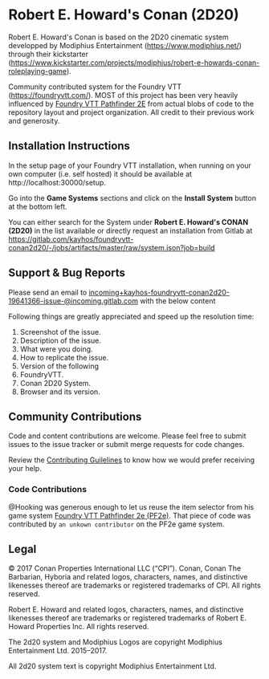 # Robert E. Howard's Conan (2D20)

Robert E. Howard's Conan is based on the 2D20 cinematic system developped by Modiphius Entertainment (https://www.modiphius.net/) through their kickstarter (https://www.kickstarter.com/projects/modiphius/robert-e-howards-conan-roleplaying-game).

Community contributed system for the Foundry VTT (https://foundryvtt.com/). MOST of this project has been very heavily influenced by [Foundry VTT Pathfinder 2E](https://gitlab.com/hooking/foundry-vtt---pathfinder-2e) from actual blobs of code to the repository layout and project organization. All credit to their previous work and generosity. 

## Installation Instructions

In the setup page of your Foundry VTT installation, when running on your own computer (i.e. self hosted) it should be available at http://localhost:30000/setup.

Go into the **Game Systems** sections and click on the **Install System** button at the bottom left.

You can either search for the System under **Robert E. Howard's CONAN (2D20)** in the list available or directly request an installation from Gitlab at https://gitlab.com/kayhos/foundryvtt-conan2d20/-/jobs/artifacts/master/raw/system.json?job=build


## Support & Bug Reports

Please send an email to [incoming+kayhos-foundryvtt-conan2d20-19641366-issue-@incoming.gitlab.com](mailto:incoming+kayhos-foundryvtt-conan2d20-19641366-issue-@incoming.gitlab.com) with the below content

Following things are greatly appreciated and speed up the resolution time:
1. Screenshot of the issue.
2. Description of the issue.
3. What were you doing.
4. How to replicate the issue.
5. Version of the following
  1. FoundryVTT.
  2. Conan 2D20 System.
  3. Browser and its version.

## Community Contributions

Code and content contributions are welcome. Please feel free to submit issues to the issue tracker or submit merge requests for code changes. 

Review the [Contributing Guilelines](https://gitlab.com/kayhos/foundryvtt-conan2d20/-/blob/master/CONTRIBUTING.md) to know how we would prefer receiving your help.

### Code Contributions

@Hooking was generous enough to let us reuse the item selector from his game system [Foundry VTT Pathfinder 2e (PF2e)](https://gitlab.com/hooking/foundry-vtt---pathfinder-2e). That piece of code was contributed by `an unkown contributor` on the PF2e game system.

## Legal

© 2017 Conan Properties International LLC (“CPI”). Conan, Conan The Barbarian, Hyboria and related logos, characters, names, and distinctive likenesses thereof are trademarks or registered trademarks of CPI. All rights reserved.

Robert E. Howard and related logos, characters, names, and distinctive likenesses thereof are trademarks or registered trademarks of Robert E. Howard Properties Inc. All rights reserved.

The 2d20 system and Modiphius Logos are copyright Modiphius Entertainment Ltd. 2015–2017. 

All 2d20 system text is copyright Modiphius Entertainment Ltd.
